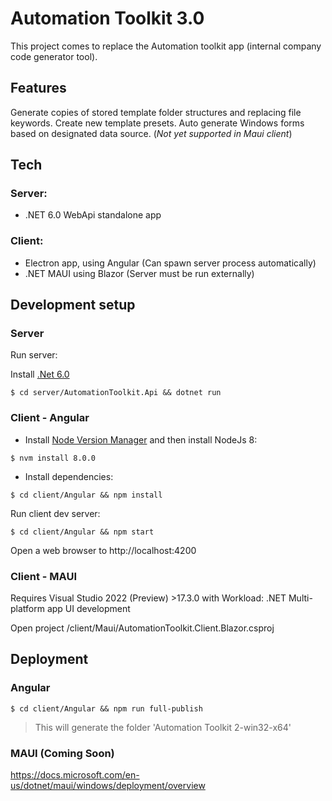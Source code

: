 # Automation Toolkit 3.0

This project comes to replace the Automation toolkit app (internal company code generator tool).

## Features

Generate copies of stored template folder structures and replacing file keywords.
Create new template presets.
Auto generate Windows forms based on designated data source. (*Not yet supported in Maui client*)

## Tech

### Server:
- .NET 6.0 WebApi standalone app

### Client:
- Electron app, using Angular (Can spawn server process automatically)
- .NET MAUI using Blazor (Server must be run externally)

## Development setup

### Server

Run server:

Install [.Net 6.0](https://dotnet.microsoft.com/en-us/download/dotnet/6.0)

```shell
$ cd server/AutomationToolkit.Api && dotnet run
```

### Client - Angular 
- Install [Node Version Manager](https://github.com/coreybutler/nvm-windows) and then install NodeJs 8:

```shell
$ nvm install 8.0.0
```

- Install dependencies:

```shell
$ cd client/Angular && npm install
```

Run client dev server:

```shell
$ cd client/Angular && npm start
```

Open a web browser to http://localhost:4200

### Client - MAUI

Requires Visual Studio 2022 (Preview) >17.3.0 with Workload: .NET Multi-platform app UI development

Open project /client/Maui/AutomationToolkit.Client.Blazor.csproj

## Deployment

### Angular
```shell
$ cd client/Angular && npm run full-publish
```
> This will generate the folder 'Automation Toolkit 2-win32-x64'

### MAUI (Coming Soon)
https://docs.microsoft.com/en-us/dotnet/maui/windows/deployment/overview